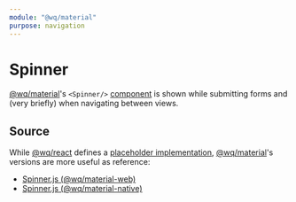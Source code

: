 ```yaml
---
module: "@wq/material"
purpose: navigation
---
```


# Spinner

[@wq/material]'s `<Spinner/>` [component][index] is shown while submitting forms and (very briefly) when navigating between views.

## Source

While [@wq/react] defines a [placeholder implementation][react-src], [@wq/material]'s versions are more useful as reference:

 * [Spinner.js (@wq/material-web)][material-web-src]
 * [Spinner.js (@wq/material-native)][material-native-src]


[index]: ./index.md
[@wq/react]: ../@wq/react.md
[@wq/material]: ../@wq/material.md
[react-src]: https://github.com/wq/wq.app/blob/main/packages/react/src/components/Spinner.js
[material-web-src]: https://github.com/wq/wq.app/blob/main/packages/material-web/src/components/Spinner.js
[material-native-src]: https://github.com/wq/wq.app/blob/main/packages/material-native/src/components/Spinner.js
